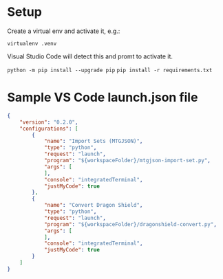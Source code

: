 # Setup

Create a virtual env and activate it, e.g.:

`virtualenv .venv`

Visual Studio Code will detect this and promt to activate it.

`python -m pip install --upgrade pip`
`pip install -r requirements.txt`

# Sample VS Code launch.json file

```json
{
    "version": "0.2.0",
    "configurations": [
        {
            "name": "Import Sets (MTGJSON)",
            "type": "python",
            "request": "launch",
            "program": "${workspaceFolder}/mtgjson-import-set.py",
            "args": [
            ],
            "console": "integratedTerminal",
            "justMyCode": true
        },
        {
            "name": "Convert Dragon Shield",
            "type": "python",
            "request": "launch",
            "program": "${workspaceFolder}/dragonshield-convert.py",
            "args": [
            ],
            "console": "integratedTerminal",
            "justMyCode": true
        }
    ]
}
```
